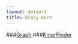 ```yaml
---
layout: default
title: Biocy Docs
---
```


###[Graph](https://zinderash.github.io/python-biocy/docs/Graph.html)
###[KmerFinder](https://zinderash.github.io/python-biocy/docs/KmerFinder.html)
